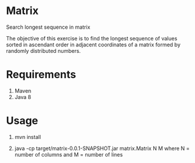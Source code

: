# Matrix
Search longest sequence in matrix

The objective of this exercise is to find the longest sequence of values sorted in ascendant order in
adjacent coordinates of a matrix formed by randomly distributed numbers.

Requirements
============
1. Maven
2. Java 8


Usage
============

1. mvn install 

2. java -cp target/matrix-0.0.1-SNAPSHOT.jar matrix.Matrix N M 
where N = number of columns and M = number of lines 

